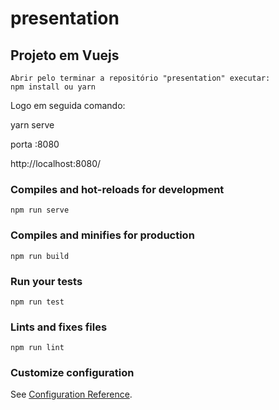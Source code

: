 # presentation

## Projeto em Vuejs
```
Abrir pelo terminar a repositório "presentation" executar:
npm install ou yarn
```
Logo em seguida comando:

yarn serve


porta :8080

http://localhost:8080/

### Compiles and hot-reloads for development
```
npm run serve
```

### Compiles and minifies for production
```
npm run build
```

### Run your tests
```
npm run test
```

### Lints and fixes files
```
npm run lint
```

### Customize configuration
See [Configuration Reference](https://cli.vuejs.org/config/).
